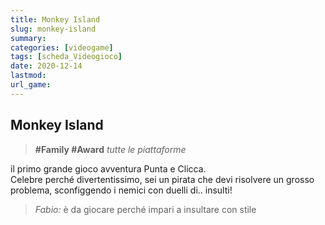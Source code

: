 ```yaml
---
title: Monkey Island
slug: monkey-island
summary: 
categories: [videogame]
tags: [scheda_Videogioco]
date: 2020-12-14
lastmod: 
url_game: 
---
```

## Monkey Island

> **#Family #Award**
> *tutte le piattaforme*

il primo grande gioco avventura Punta e Clicca.  
Celebre perché divertentissimo, sei un pirata che devi risolvere un grosso problema, sconfiggendo i nemici con duelli di.. insulti!  


> *Fabio:*
> è da giocare perché impari a insultare con stile



